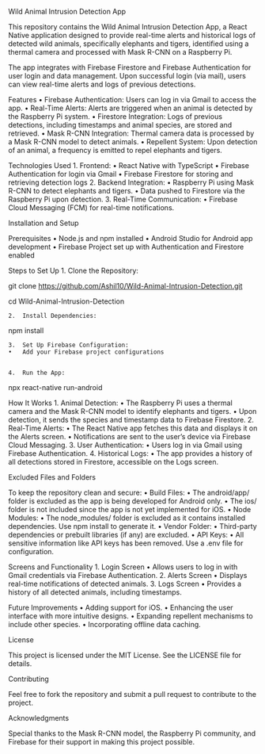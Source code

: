 Wild Animal Intrusion Detection App

This repository contains the Wild Animal Intrusion Detection App, a React Native application designed to provide real-time alerts and historical logs of detected wild animals, specifically elephants and tigers, identified using a thermal camera and processed with Mask R-CNN on a Raspberry Pi.

The app integrates with Firebase Firestore and Firebase Authentication for user login and data management. Upon successful login (via mail), users can view real-time alerts and logs of previous detections.

Features
	•	Firebase Authentication: Users can log in via Gmail to access the app.
	•	Real-Time Alerts: Alerts are triggered when an animal is detected by the Raspberry Pi system.
	•	Firestore Integration: Logs of previous detections, including timestamps and animal species, are stored and retrieved.
	•	Mask R-CNN Integration: Thermal camera data is processed by a Mask R-CNN model to detect animals.
	•	Repellent System: Upon detection of an animal, a frequency is emitted to repel elephants and tigers.

Technologies Used
	1.	Frontend:
	•	React Native with TypeScript
	•	Firebase Authentication for login via Gmail
	•	Firebase Firestore for storing and retrieving detection logs
	2.	Backend Integration:
	•	Raspberry Pi using Mask R-CNN to detect elephants and tigers.
	•	Data pushed to Firestore via the Raspberry Pi upon detection.
	3.	Real-Time Communication:
	•	Firebase Cloud Messaging (FCM) for real-time notifications.

Installation and Setup

Prerequisites
	•	Node.js and npm installed
	•	Android Studio for Android app development
	•	Firebase Project set up with Authentication and Firestore enabled

Steps to Set Up
	1.	Clone the Repository:

git clone https://github.com/Ashil10/Wild-Animal-Intrusion-Detection.git

cd Wild-Animal-Intrusion-Detection


	2.	Install Dependencies:

npm install


	3.	Set Up Firebase Configuration:
	•	Add your Firebase project configurations


	4.	Run the App:

npx react-native run-android

How It Works
	1.	Animal Detection:
	•	The Raspberry Pi uses a thermal camera and the Mask R-CNN model to identify elephants and tigers.
	•	Upon detection, it sends the species and timestamp data to Firebase Firestore.
	2.	Real-Time Alerts:
	•	The React Native app fetches this data and displays it on the Alerts screen.
	•	Notifications are sent to the user’s device via Firebase Cloud Messaging.
	3.	User Authentication:
	•	Users log in via Gmail using Firebase Authentication.
	4.	Historical Logs:
	•	The app provides a history of all detections stored in Firestore, accessible on the Logs screen.

Excluded Files and Folders

To keep the repository clean and secure:
	•	Build Files:
	•	The android/app/ folder is excluded as the app is being developed for Android only.
	•	The ios/ folder is not included since the app is not yet implemented for iOS.
	•	Node Modules:
	•	The node_modules/ folder is excluded as it contains installed dependencies. Use npm install to generate it.
	•	Vendor Folder:
	•	Third-party dependencies or prebuilt libraries (if any) are excluded.
	•	API Keys:
	•	All sensitive information like API keys has been removed. Use a .env file for configuration.

Screens and Functionality
	1.	Login Screen
	•	Allows users to log in with Gmail credentials via Firebase Authentication.
	2.	Alerts Screen
	•	Displays real-time notifications of detected animals.
	3.	Logs Screen
	•	Provides a history of all detected animals, including timestamps.

Future Improvements
	•	Adding support for iOS.
	•	Enhancing the user interface with more intuitive designs.
	•	Expanding repellent mechanisms to include other species.
	•	Incorporating offline data caching.

License

This project is licensed under the MIT License. See the LICENSE file for details.

Contributing

Feel free to fork the repository and submit a pull request to contribute to the project.

Acknowledgments

Special thanks to the Mask R-CNN model, the Raspberry Pi community, and Firebase for their support in making this project possible.
